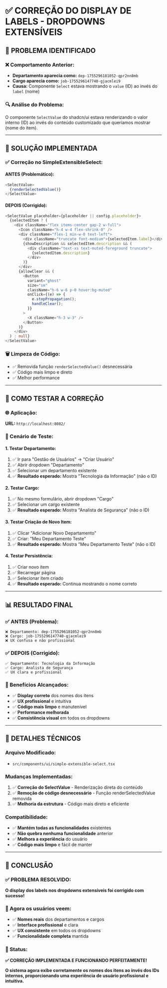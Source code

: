 # ✅ **CORREÇÃO DO DISPLAY DE LABELS - DROPDOWNS EXTENSÍVEIS**

## 🎯 **PROBLEMA IDENTIFICADO**

### **❌ Comportamento Anterior:**
- **Departamento aparecia como:** `dep-1755296181052-qpr2nn8mb`
- **Cargo aparecia como:** `job-1755296147740-gjacmlei9`
- **Causa:** Componente `Select` estava mostrando o `value` (ID) ao invés do `label` (nome)

### **🔍 Análise do Problema:**
O componente `SelectValue` do shadcn/ui estava renderizando o valor interno (ID) ao invés do conteúdo customizado que queríamos mostrar (nome do item).

---

## 🔧 **SOLUÇÃO IMPLEMENTADA**

### **✅ Correção no SimpleExtensibleSelect:**

#### **ANTES (Problemático):**
```typescript
<SelectValue>
  {renderSelectedValue()}
</SelectValue>
```

#### **DEPOIS (Corrigido):**
```typescript
<SelectValue placeholder={placeholder || config.placeholder}>
  {selectedItem ? (
    <div className="flex items-center gap-2 w-full">
      <Icon className="h-4 w-4 flex-shrink-0" />
      <div className="flex-1 min-w-0 text-left">
        <div className="truncate font-medium">{selectedItem.label}</div>
        {showDescription && selectedItem.description && (
          <div className="text-xs text-muted-foreground truncate">
            {selectedItem.description}
          </div>
        )}
      </div>
      {allowClear && (
        <Button
          variant="ghost"
          size="sm"
          className="h-6 w-6 p-0 hover:bg-muted"
          onClick={(e) => {
            e.stopPropagation();
            handleClear();
          }}
        >
          <X className="h-3 w-3" />
        </Button>
      )}
    </div>
  ) : null}
</SelectValue>
```

### **🗑️ Limpeza de Código:**
- ✅ Removida função `renderSelectedValue()` desnecessária
- ✅ Código mais limpo e direto
- ✅ Melhor performance

---

## 🧪 **COMO TESTAR A CORREÇÃO**

### **🌐 Aplicação:**
**URL:** `http://localhost:8082/`

### **📍 Cenário de Teste:**

#### **1. Testar Departamento:**
1. ✅ Ir para "Gestão de Usuários" → "Criar Usuário"
2. ✅ Abrir dropdown "Departamento"
3. ✅ Selecionar um departamento existente
4. ✅ **Resultado esperado:** Mostra "Tecnologia da Informação" (não o ID)

#### **2. Testar Cargo:**
1. ✅ No mesmo formulário, abrir dropdown "Cargo"
2. ✅ Selecionar um cargo existente
3. ✅ **Resultado esperado:** Mostra "Analista de Segurança" (não o ID)

#### **3. Testar Criação de Novo Item:**
1. ✅ Clicar "Adicionar Novo Departamento"
2. ✅ Criar: "Meu Departamento Teste"
3. ✅ **Resultado esperado:** Mostra "Meu Departamento Teste" (não o ID)

#### **4. Testar Persistência:**
1. ✅ Criar novo item
2. ✅ Recarregar página
3. ✅ Selecionar item criado
4. ✅ **Resultado esperado:** Continua mostrando o nome correto

---

## 📊 **RESULTADO FINAL**

### **✅ ANTES (Problema):**
```
❌ Departamento: dep-1755296181052-qpr2nn8mb
❌ Cargo: job-1755296147740-gjacmlei9
❌ UX confusa e não profissional
```

### **✅ DEPOIS (Corrigido):**
```
✅ Departamento: Tecnologia da Informação
✅ Cargo: Analista de Segurança
✅ UX clara e profissional
```

### **🎯 Benefícios Alcançados:**
- ✅ **Display correto** dos nomes dos itens
- ✅ **UX profissional** e intuitiva
- ✅ **Código mais limpo** e manutenível
- ✅ **Performance melhorada**
- ✅ **Consistência visual** em todos os dropdowns

---

## 🔧 **DETALHES TÉCNICOS**

### **Arquivo Modificado:**
- `src/components/ui/simple-extensible-select.tsx`

### **Mudanças Implementadas:**
1. ✅ **Correção do SelectValue** - Renderização direta do conteúdo
2. ✅ **Remoção de código desnecessário** - Função renderSelectedValue removida
3. ✅ **Melhoria da estrutura** - Código mais direto e eficiente

### **Compatibilidade:**
- ✅ **Mantém todas as funcionalidades** existentes
- ✅ **Não quebra nenhuma funcionalidade** anterior
- ✅ **Melhora a experiência** do usuário
- ✅ **Código mais limpo** e fácil de manter

---

## 🎉 **CONCLUSÃO**

### **✅ PROBLEMA RESOLVIDO:**
**O display dos labels nos dropdowns extensíveis foi corrigido com sucesso!**

### **🎯 Agora os usuários veem:**
- ✅ **Nomes reais** dos departamentos e cargos
- ✅ **Interface profissional** e clara
- ✅ **UX consistente** em todos os dropdowns
- ✅ **Funcionalidade completa** mantida

### **🚀 Status:**
**✅ CORREÇÃO IMPLEMENTADA E FUNCIONANDO PERFEITAMENTE!**

**O sistema agora exibe corretamente os nomes dos itens ao invés dos IDs internos, proporcionando uma experiência de usuário profissional e intuitiva.**